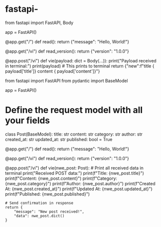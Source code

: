 # fastapi-

from fastapi import FastAPI, Body

app = FastAPI()

@app.get("/")
def read():
    return {"message": "Hello, World!"}

@app.get("/vi")
def read_version():
    return {"version": "1.0.0"}

@app.post("/vi")
def vie(payload: dict = Body(...)):
    print("Payload received in terminal:")
    print(payload)  # This prints to terminal
    return {"new":f"title { payload['title']} content { payload['content']}"}

from fastapi import FastAPI
from pydantic import BaseModel

app = FastAPI()

# Define the request model with all your fields
class Post(BaseModel):
    title: str
    content: str
    category: str
    author: str
    created_at: str
    updated_at: str
    published: bool = True

@app.get("/")
def read():
    return {"message": "Hello, World!"}

@app.get("/vi")
def read_version():
    return {"version": "1.0.0"}

@app.post("/vi")
def vie(nwe_post: Post):
    # Print all received data in terminal
    print("Received POST data:")
    print(f"Title: {nwe_post.title}")
    print(f"Content: {nwe_post.content}")
    print(f"Category: {nwe_post.category}")
    print(f"Author: {nwe_post.author}")
    print(f"Created At: {nwe_post.created_at}")
    print(f"Updated At: {nwe_post.updated_at}")
    print(f"Published: {nwe_post.published}")

    # Send confirmation in response
    return {
        "message": "New post received!",
        "data": nwe_post.dict()
    }
